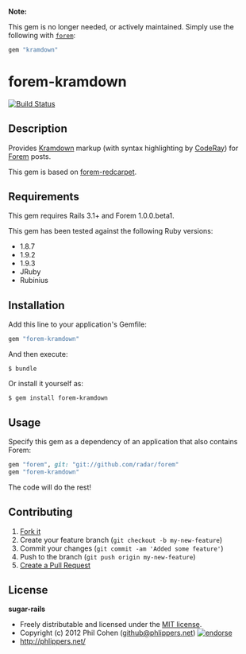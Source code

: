 **Note:**

This gem is no longer needed, or actively maintained. Simply use the following with [`forem`](https://github.com/radar/forem):

```ruby
gem "kramdown"
```

# forem-kramdown

[![Build Status](https://travis-ci.org/phlipper/forem-kramdown.png?branch=master)](https://travis-ci.org/phlipper/forem-kramdown)


## Description

Provides [Kramdown](http://kramdown.rubyforge.org/) markup (with syntax highlighting by [CodeRay](http://coderay.rubychan.de/)) for [Forem](https://github.com/radar/forem) posts.

This gem is based on [forem-redcarpet](https://github.com/radar/forem-redcarpet).


## Requirements

This gem requires Rails 3.1+ and Forem 1.0.0.beta1.

This gem has been tested against the following Ruby versions:

* 1.8.7
* 1.9.2
* 1.9.3
* JRuby
* Rubinius


## Installation

Add this line to your application's Gemfile:

```ruby
gem "forem-kramdown"
```

And then execute:

```
$ bundle
```

Or install it yourself as:

```
$ gem install forem-kramdown
```


## Usage

Specify this gem as a dependency of an application that also contains Forem:

```ruby
gem "forem", git: "git://github.com/radar/forem"
gem "forem-kramdown"
```

The code will do the rest!


## Contributing

1. [Fork it](https://github.com/phlipper/forem-kramdown/fork_select)
2. Create your feature branch (`git checkout -b my-new-feature`)
3. Commit your changes (`git commit -am 'Added some feature'`)
4. Push to the branch (`git push origin my-new-feature`)
5. [Create a Pull Request](hhttps://github.com/phlipper/forem-kramdown/pull/new)


## License

**sugar-rails**

* Freely distributable and licensed under the [MIT license](http://phlipper.mit-license.org/2012/license.html).
* Copyright (c) 2012 Phil Cohen (github@phlippers.net) [![endorse](http://api.coderwall.com/phlipper/endorsecount.png)](http://coderwall.com/phlipper)
* http://phlippers.net/
